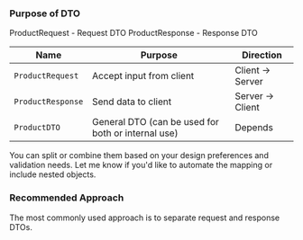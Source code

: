 ### Purpose of DTO
ProductRequest - Request DTO
ProductResponse - Response DTO

| Name             | Purpose                      | Direction         |
|------------------|-------------------------------|-------------------|
| `ProductRequest` | Accept input from client      | Client → Server   |
| `ProductResponse`| Send data to client           | Server → Client   |
| `ProductDTO`     | General DTO (can be used for both or internal use) | Depends |

You can split or combine them based on your design preferences and validation needs. Let me know if you'd like to automate the mapping or include nested objects.

### Recommended Approach
The most commonly used approach is to separate request and response DTOs.